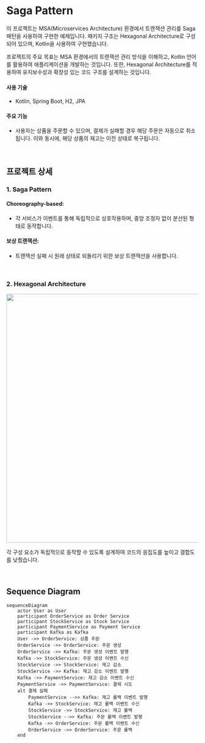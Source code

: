 # Saga Pattern

이 프로젝트는 MSA(Microservices Architecture) 환경에서 트랜잭션 관리를 Saga 패턴을 사용하여 구현한 예제입니다. 패키지 구조는 Hexagonal Architecture로 구성되어 있으며, Kotlin을 사용하여 구현했습니다.

프로젝트의 주요 목표는 MSA 환경에서의 트랜잭션 관리 방식을 이해하고, Kotlin 언어를 활용하여 애플리케이션을 개발하는 것입니다. 또한, Hexagonal Architecture를 적용하여 유지보수성과 확장성 있는 코드 구조를 설계하는 것입니다.

#### 사용 기술

- Kotlin, Spring Boot, H2, JPA

#### 주요 기능

- 사용자는 상품을 주문할 수 있으며, 결제가 실패할 경우 해당 주문은 자동으로 취소됩니다. 이와 동시에, 해당 상품의 재고는 이전 상태로 복구됩니다.

<br>

## 프로젝트 상세

### 1. Saga Pattern

#### Choreography-based:

- 각 서비스가 이벤트를 통해 독립적으로 상호작용하며, 중앙 조정자 없이 분산된 형태로 동작합니다.

#### 보상 트랜잭션:

- 트랜잭션 실패 시 원래 상태로 되돌리기 위한 보상 트랜잭션을 사용합니다.

<br>

### 2. Hexagonal Architecture

<img src="https://github.com/topyheun/saga-pattern/assets/41532299/9e691262-0304-497d-b164-4eb8f3067c4b" width="650">

각 구성 요소가 독립적으로 동작할 수 있도록 설계하여 코드의 응집도를 높이고 결합도를 낮췄습니다.

<br>

## Sequence Diagram

```mermaid
sequenceDiagram
    actor User as User
    participant OrderService as Order Service
    participant StockService as Stock Service
    participant PaymentService as Payment Service
    participant Kafka as Kafka
    User ->> OrderService: 상품 주문
    OrderService ->> OrderService: 주문 생성
    OrderService ->> Kafka: 주문 생성 이벤트 발행
    Kafka ->> StockService: 주문 생성 이벤트 수신
    StockService ->> StockService: 재고 감소
    StockService ->> Kafka: 재고 감소 이벤트 발행
    Kafka ->> PaymentService: 재고 감소 이벤트 수신
    PaymentService ->> PaymentService: 결제 시도
    alt 결제 실패
        PaymentService -->> Kafka: 재고 롤백 이벤트 발행
        Kafka ->> StockService: 재고 롤백 이벤트 수신
        StockService ->> StockService: 재고 롤백
        StockService -->> Kafka: 주문 롤백 이벤트 발행
        Kafka ->> OrderService: 주문 롤백 이벤트 수신
        OrderService ->> OrderService: 주문 롤백
    end
```